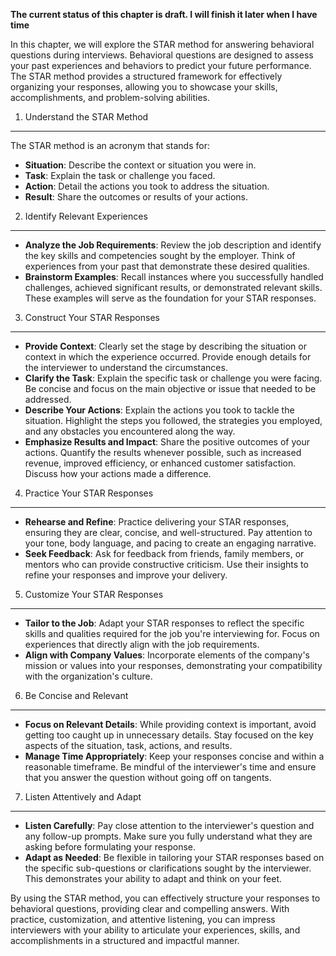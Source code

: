 **The current status of this chapter is draft. I will finish it later when I have time**

In this chapter, we will explore the STAR method for answering behavioral questions during interviews. Behavioral questions are designed to assess your past experiences and behaviors to predict your future performance. The STAR method provides a structured framework for effectively organizing your responses, allowing you to showcase your skills, accomplishments, and problem-solving abilities.

1. Understand the STAR Method
-----------------------------

The STAR method is an acronym that stands for:

* **Situation**: Describe the context or situation you were in.
* **Task**: Explain the task or challenge you faced.
* **Action**: Detail the actions you took to address the situation.
* **Result**: Share the outcomes or results of your actions.

2. Identify Relevant Experiences
--------------------------------

* **Analyze the Job Requirements**: Review the job description and identify the key skills and competencies sought by the employer. Think of experiences from your past that demonstrate these desired qualities.
* **Brainstorm Examples**: Recall instances where you successfully handled challenges, achieved significant results, or demonstrated relevant skills. These examples will serve as the foundation for your STAR responses.

3. Construct Your STAR Responses
--------------------------------

* **Provide Context**: Clearly set the stage by describing the situation or context in which the experience occurred. Provide enough details for the interviewer to understand the circumstances.
* **Clarify the Task**: Explain the specific task or challenge you were facing. Be concise and focus on the main objective or issue that needed to be addressed.
* **Describe Your Actions**: Explain the actions you took to tackle the situation. Highlight the steps you followed, the strategies you employed, and any obstacles you encountered along the way.
* **Emphasize Results and Impact**: Share the positive outcomes of your actions. Quantify the results whenever possible, such as increased revenue, improved efficiency, or enhanced customer satisfaction. Discuss how your actions made a difference.

4. Practice Your STAR Responses
-------------------------------

* **Rehearse and Refine**: Practice delivering your STAR responses, ensuring they are clear, concise, and well-structured. Pay attention to your tone, body language, and pacing to create an engaging narrative.
* **Seek Feedback**: Ask for feedback from friends, family members, or mentors who can provide constructive criticism. Use their insights to refine your responses and improve your delivery.

5. Customize Your STAR Responses
--------------------------------

* **Tailor to the Job**: Adapt your STAR responses to reflect the specific skills and qualities required for the job you're interviewing for. Focus on experiences that directly align with the job requirements.
* **Align with Company Values**: Incorporate elements of the company's mission or values into your responses, demonstrating your compatibility with the organization's culture.

6. Be Concise and Relevant
--------------------------

* **Focus on Relevant Details**: While providing context is important, avoid getting too caught up in unnecessary details. Stay focused on the key aspects of the situation, task, actions, and results.
* **Manage Time Appropriately**: Keep your responses concise and within a reasonable timeframe. Be mindful of the interviewer's time and ensure that you answer the question without going off on tangents.

7. Listen Attentively and Adapt
-------------------------------

* **Listen Carefully**: Pay close attention to the interviewer's question and any follow-up prompts. Make sure you fully understand what they are asking before formulating your response.
* **Adapt as Needed**: Be flexible in tailoring your STAR responses based on the specific sub-questions or clarifications sought by the interviewer. This demonstrates your ability to adapt and think on your feet.

By using the STAR method, you can effectively structure your responses to behavioral questions, providing clear and compelling answers. With practice, customization, and attentive listening, you can impress interviewers with your ability to articulate your experiences, skills, and accomplishments in a structured and impactful manner.
